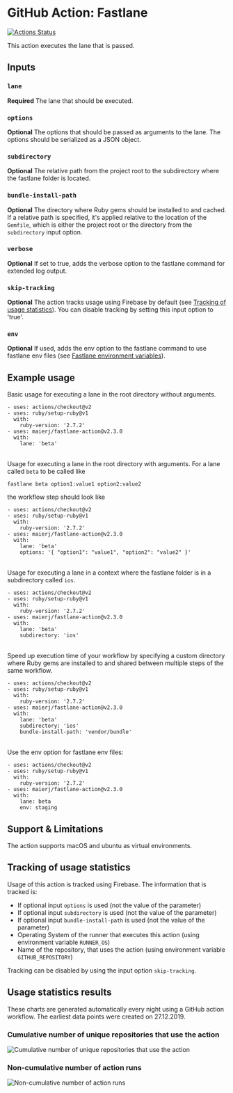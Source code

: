 # GitHub Action: Fastlane

[![Actions Status](https://github.com/maierj/fastlane-action-test/workflows/Fastlane%20action%20test/badge.svg)](https://github.com/maierj/fastlane-action-test/actions)

This action executes the lane that is passed.

## Inputs

### `lane`

**Required** The lane that should be executed.

### `options`

**Optional** The options that should be passed as arguments to the lane. The options should be serialized as a JSON object.

### `subdirectory`

**Optional** The relative path from the project root to the subdirectory where the fastlane folder is located.

### `bundle-install-path`

**Optional** The directory where Ruby gems should be installed to and cached. If a relative path is specified, it's applied relative to the location of the `Gemfile`, which is either the project root or the directory from the `subdirectory` input option.

### `verbose`

**Optional** If set to true, adds the verbose option to the fastlane command for extended log output.

### `skip-tracking`

**Optional** The action tracks usage using Firebase by default (see [Tracking of usage statistics](https://github.com/maierj/fastlane-action#tracking-of-usage-statistics)). You can disable tracking by setting this input option to 'true'.

### `env`

**Optional** If used, adds the env option to the fastlane command to use fastlane env files (see [Fastlane environment variables](https://docs.fastlane.tools/advanced/other/)).

## Example usage

Basic usage for executing a lane in the root directory without arguments.

```
- uses: actions/checkout@v2
- uses: ruby/setup-ruby@v1
  with:
    ruby-version: '2.7.2'
- uses: maierj/fastlane-action@v2.3.0
  with:
    lane: 'beta'
```
\
Usage for executing a lane in the root directory with arguments.
For a lane called `beta` to be called like
```
fastlane beta option1:value1 option2:value2
```
the workflow step should look like
```
- uses: actions/checkout@v2
- uses: ruby/setup-ruby@v1
  with:
    ruby-version: '2.7.2'
- uses: maierj/fastlane-action@v2.3.0
  with:
    lane: 'beta'
    options: '{ "option1": "value1", "option2": "value2" }'
```
\
Usage for executing a lane in a context where the fastlane folder is in a subdirectory called `ios`.

```
- uses: actions/checkout@v2
- uses: ruby/setup-ruby@v1
  with:
    ruby-version: '2.7.2'
- uses: maierj/fastlane-action@v2.3.0
  with:
    lane: 'beta'
    subdirectory: 'ios'
```
\
Speed up execution time of your workflow by specifying a custom directory where Ruby gems are installed to and shared between multiple steps of the same workflow.

```
- uses: actions/checkout@v2
- uses: ruby/setup-ruby@v1
  with:
    ruby-version: '2.7.2'
- uses: maierj/fastlane-action@v2.3.0
  with:
    lane: 'beta'
    subdirectory: 'ios'
    bundle-install-path: 'vendor/bundle'
```

\
Use the env option for fastlane env files:

```
- uses: actions/checkout@v2
- uses: ruby/setup-ruby@v1
  with:
    ruby-version: '2.7.2'
- uses: maierj/fastlane-action@v2.3.0
  with:
    lane: beta
    env: staging
```
## Support & Limitations

The action supports macOS and ubuntu as virtual environments.

## Tracking of usage statistics

Usage of this action is tracked using Firebase. The information that is tracked is:
- If optional input `options` is used (not the value of the parameter)
- If optional input `subdirectory` is used (not the value of the parameter)
- If optional input `bundle-install-path` is used (not the value of the parameter)
- Operating System of the runner that executes this action (using environment variable `RUNNER_OS`)
- Name of the repository, that uses the action (using environment variable `GITHUB_REPOSITORY`)

Tracking can be disabled by using the input option `skip-tracking`.

## Usage statistics results

These charts are generated automatically every night using a GitHub action workflow. The earliest data points were created on 27.12.2019.

### Cumulative number of unique repositories that use the action
![Cumulative number of unique repositories that use the action](/../master/usage-statistics-charts/unique-repositories.png)

### Non-cumulative number of action runs
![Non-cumulative number of action runs](/../master/usage-statistics-charts/total-runs.png)
